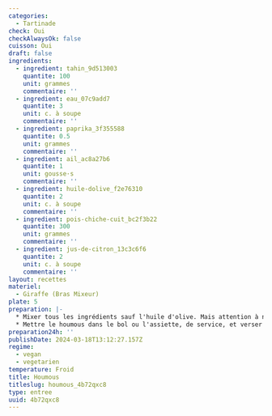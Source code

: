 ```yaml
---
categories:
  - Tartinade
check: Oui
checkAlwaysOk: false
cuisson: Oui
draft: false
ingredients:
  - ingredient: tahin_9d513003
    quantite: 100
    unit: grammes
    commentaire: ''
  - ingredient: eau_07c9add7
    quantite: 3
    unit: c. à soupe
    commentaire: ''
  - ingredient: paprika_3f355588
    quantite: 0.5
    unit: grammes
    commentaire: ''
  - ingredient: ail_ac8a27b6
    quantite: 1
    unit: gousse·s
    commentaire: ''
  - ingredient: huile-dolive_f2e76310
    quantite: 2
    unit: c. à soupe
    commentaire: ''
  - ingredient: pois-chiche-cuit_bc2f3b22
    quantite: 300
    unit: grammes
    commentaire: ''
  - ingredient: jus-de-citron_13c3c6f6
    quantite: 2
    unit: c. à soupe
    commentaire: ''
layout: recettes
materiel:
  - Giraffe (Bras Mixeur)
plate: 5
preparation: |-
  * Mixer tous les ingrédients sauf l'huile d'olive. Mais attention à ne pas tout mettre dès le début, saler et ajuster au gout
  * Mettre le houmous dans le bol ou l'assiette, de service, et verser un filer d'huile d'olive sur le dessus. Parsemer très légèrement de paprika pour la décoration
preparation24h: ''
publishDate: 2024-03-18T13:12:27.157Z
regime:
  - vegan
  - vegetarien
temperature: Froid
title: Houmous
titleslug: houmous_4b72qxc8
type: entree
uuid: 4b72qxc8
---
```

